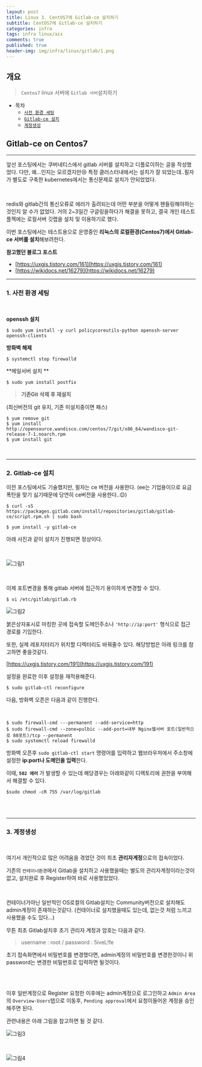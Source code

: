 ```yaml
---
layout: post
title: Linux 3. CentOS7에 Gitlab-ce 설치하기
subtitle: CentOS7에 Gitlab-ce 설치하기
categories: infra
tags: infra linux/aix
comments: true
published: true
header-img: img/infra/linux/gitlab/1.png
---
```


## 개요
> `Centos7` linux 서버에 `Gitlab 서버`설치하기
  
- 목차
	- [`사전 환경 세팅`](#1-사전-환경-세팅)
	- [`Gitlab-ce 설치`](#2-gitlab-ce-설치)
	- [`계정생성`](#2-gitlab-ce-설치)
  
## Gitlab-ce on Centos7
---
앞선 포스팅에서는 쿠버네티스에서 gitlab 서버를 설치하고 디플로이하는 글을 작성했었다. 다만, 왜...인지는 모르겠지만😢 특정 클러스터내에서는 설치가 잘 되었는데..필자가 별도로 구축한 kubernetes에서는 통신문제로 설치가 안되었었다.

<br>

redis와 gitlab간의 통신오류로 에러가 출려되는데 어떤 부분을 어떻게 핸들링해야하는것인지 알 수가 없었다. 거의 2~3일간 구글링을하다가 해결을 못하고, 결국 개인 테스트 플젝에는 로컬서버 깃랩을 설치 및 이용하기로 했다.

이번 포스팅에서는 테스트용으로 운영중인 **리눅스의 로컬환경(Centos7)에서 Gitlab-ce 서버를 설치**해보려한다.

**참고했던 블로그 포스트**

-   [https://uxgjs.tistory.com/161](https://uxgjs.tistory.com/161)
-   [https://wikidocs.net/16279](https://wikidocs.net/16279)

---

### **1. 사전 환경 세팅**

<br>

**openssh 설치**

```
$ sudo yum install -y curl policycoreutils-python openssh-server openssh-clients
```

**방화벽 해제**

```
$ systemctl stop firewalld
```

**메일서버 설치 **

```
$ sudo yum install postfix
```

> **기존Git 삭제 후 재설치**

(최신버전의 git 유지, 기존 미설치중이면 패스)

```
$ yum remove git
$ yum install http://opensource.wandisco.com/centos/7/git/x86_64/wandisco-git-release-7-1.noarch.rpm
$ yum install git
```

<br>

---

### **2. Gitlab-ce 설치**

이전 포스팅에서도 기술했지만, 필자는 ce 버전을 사용한다. (ee는 기업용이으로 요금폭탄을 맞기 싫기때문에 당연히 ce버전을 사용한다..😌)

```
$ curl -sS https://packages.gitlab.com/install/repositories/gitlab/gitlab-ce/script.rpm.sh | sudo bash
```

```
$ yum install -y gitlab-ce

```

아래 사진과 같이 설치가 진행되면 정상이다.

<br>

![그림1](https://cdn.jsdelivr.net/gh/zunoxi/zunoxi.github.io/assets/img/infra/linux/gitlab/2.png)

<br>

이제 포트변경을 통해 gitlab 서버에 접근하기 용이하게 변경할 수 있다.

```
$ vi /etc/gitlab/gitlab.rb
```

![그림2](https://cdn.jsdelivr.net/gh/zunoxi/zunoxi.github.io/assets/img/infra/linux/gitlab/3.png)


붉은상자표시로 마킹한 곳에 접속할 도메인주소나 `'http://ip:port'` 형식으로 접근 경로를 기입한다.

또한, 실제 레포지터리가 위치할 디렉터리도 바꿔줄수 있다. 해당방법은 아래 링크를 참고하면 좋을것같다.

[https://uxgjs.tistory.com/191](https://uxgjs.tistory.com/191)

설정을 완료한 이후 설정을 재적용해준다.

```
$ sudo gitlab-ctl reconfigure

```

다음, 방화벽 오픈은 다음과 같이 진행한다.

<br>

```
$ sudo firewall-cmd ---permanent --add-service=http
$ sudo firewall-cmd --zone=pulbic --add-port=내부 Nginx웹서버 포트(일반적으로 80포트)/tcp --permanent
$ sudo systemctl reload firewalld

```

방화벽 오픈후 `sudo gitlab-ctl start` 명령어를 입력하고 웹브라우저에서 주소창에 설정한 **ip:port나 도메인을 입력**한다.

이때, **`502 에러`** 가 발생할 수 있는데 해당경우는 아래와같이 디렉토리에 권한을 부여해서 해결할 수 있다.

```
$sudo chmod -cR 755 /var/log/gitlab
```
<br><br>

---

### **3. 계정생성**

<br>

여기서 개인적으로 많은 어려움을 겪었던 것이 최초 **관리자계정**으로의 접속이었다.

기존의 `컨테이너환경`에서 Gitlab을 설치하고 사용했을때는 별도의 관리자계정이라는것이 없고, 설치완료 후 Register하여 바로 사용했었었다.

<br>

컨테이너가아닌 일반적인 OS로컬의 Gitlab설치는 Community버전으로 설치해도 admin계정이 존재하는것같다. (컨테이너로 설치했을때도 있는데, 없는것 처럼 느끼고 사용했을 수도 있다...)

무튼 최초 Gitlab설치후 초기 관리자 계정과 암호는 다음과 같다.

> username : root / password : 5iveL!fe

초기 접속화면에서 비밀번호를 변경했다면, admin계정의 비밀번호를 변경한것이니 위 password는 변경한 비밀번호로 입력하면 될것이다.

<br><br>

이후 일반계정으로 Register 요청한 이후에는 admin계정으로 로그인하고 `Admin Area`의 `Overview-Users`탭으로 이동후, `Pending approval`에서 요청이들어온 계정을 승인해주면 된다.

관련내용은 아래 그림을 참고하면 될 것 같다.


![그림3](https://cdn.jsdelivr.net/gh/zunoxi/zunoxi.github.io/assets/img/infra/linux/gitlab/4.png)

<br>

![그림4](https://cdn.jsdelivr.net/gh/zunoxi/zunoxi.github.io/assets/img/infra/linux/gitlab/5.png)

